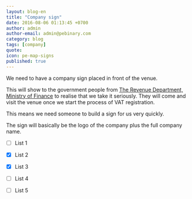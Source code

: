 ```yaml
---
layout: blog-en
title: "Company sign"
date: 2016-08-06 01:13:45 +0700
author: admin
author-email: admin@pebinary.com
category: blog
tags: [company]
quote:
icon: pe-map-signs
published: true
---
```


We need to have a company sign placed in front of the venue.

This will show to the government people from [The Revenue Department, Ministry of Finance] to realise that we take it seriously. They will come and visit the venue once we start the process of VAT registration.

This means we need someone to build a sign for us very quickly.

The sign will basically be the logo of the company plus the full company name.

- [ ] List 1
- [x] List 2
- [x] List 3
- [ ] List 4
- [ ] List 5


[The Revenue Department, Ministry of Finance]: http://www.rd.go.th
